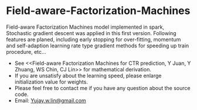 # Field-aware-Factorization-Machines
Field-aware Factorization Machines model implemented in spark, Stochastic gradient descent was applied in this first version. Following features are planed, including early stopping for over-fitting, momentum and self-adaption learning rate type gradient methods for speeding up train procedure, etc...

* See <<Field-aware Factorization Machines for CTR prediction, Y Juan, Y Zhuang, WS Chin, CJ Lin>> for mathematical derivation.
* If you are unsatisfy about the learning speed, please enlarge initialization value for weights.
* Please feel free to contact me if you have any question about the source code.
* Email: Yujay.w.lin@gmail.com
